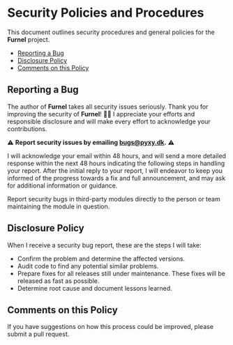# Security Policies and Procedures

This document outlines security procedures and general policies for the
**Furnel** project.

* [Reporting a Bug](#reporting-a-bug)
* [Disclosure Policy](#disclosure-policy)
* [Comments on this Policy](#comments-on-this-policy)

## Reporting a Bug

The author of **Furnel** takes all security issues seriously.
Thank you for improving the security of **Furnel**! :raised_hands::tada:
I appreciate your efforts and responsible disclosure and will make every
effort to acknowledge your contributions.

:warning:
**Report security issues by emailing [bugs@pyxy.dk](mailto:bugs@pyxy.dk).**
:warning:

I will acknowledge your email within 48 hours, and will send a more
detailed response within the next 48 hours indicating the following steps
in handling your report. After the initial reply to your report, I will
endeavor to keep you informed of the progress towards a fix and full
announcement, and may ask for additional information or guidance.

Report security bugs in third-party modules directly to the person or team
maintaining the module in question.

## Disclosure Policy

When I receive a security bug report, these are the steps I will take:

* Confirm the problem and determine the affected versions.
* Audit code to find any potential similar problems.
* Prepare fixes for all releases still under maintenance. These fixes will be
  released as fast as possible.
* Determine root cause and document lessons learned.

## Comments on this Policy

If you have suggestions on how this process could be improved, please submit
a pull request.
